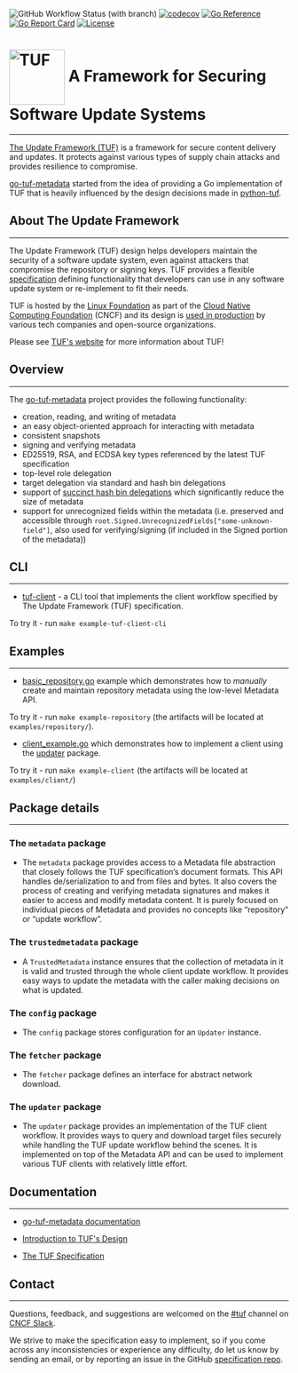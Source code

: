 ![GitHub Workflow Status (with branch)](https://img.shields.io/github/actions/workflow/status/rdimitrov/go-tuf-metadata/ci.yml?branch=main)
[![codecov](https://codecov.io/github/rdimitrov/go-tuf-metadata/branch/main/graph/badge.svg?token=2ZUA68ZL13)](https://codecov.io/github/rdimitrov/go-tuf-metadata)
[![Go Reference](https://pkg.go.dev/badge/github.com/rdimitrov/go-tuf-metadata.svg)](https://pkg.go.dev/github.com/rdimitrov/go-tuf-metadata)
[![Go Report Card](https://goreportcard.com/badge/github.com/rdimitrov/go-tuf-metadata)](https://goreportcard.com/report/github.com/rdimitrov/go-tuf-metadata)
[![License](https://img.shields.io/badge/License-BSD_2--Clause-orange.svg)](https://opensource.org/licenses/BSD-2-Clause)

# <img src="https://cdn.rawgit.com/theupdateframework/artwork/3a649fa6/tuf-logo.svg" height="100" valign="middle" alt="TUF"/> A Framework for Securing Software Update Systems

----------------------------
[The Update Framework (TUF)](https://theupdateframework.io/) is a framework for
secure content delivery and updates. It protects against various types of
supply chain attacks and provides resilience to compromise.

[go-tuf-metadata](https://github.com/rdimitrov/go-tuf-metadata) started from the idea of providing a Go implementation of TUF that is heavily influenced by the
design decisions made in [python-tuf](https://github.com/theupdateframework/python-tuf).

## About The Update Framework

----------------------------
The Update Framework (TUF) design helps developers maintain the security of a
software update system, even against attackers that compromise the repository
or signing keys.
TUF provides a flexible
[specification](https://github.com/theupdateframework/specification/blob/master/tuf-spec.md)
defining functionality that developers can use in any software update system or
re-implement to fit their needs.

TUF is hosted by the [Linux Foundation](https://www.linuxfoundation.org/) as
part of the [Cloud Native Computing Foundation](https://www.cncf.io/) (CNCF)
and its design is [used in production](https://theupdateframework.io/adoptions/)
by various tech companies and open-source organizations.

Please see [TUF's website](https://theupdateframework.com/) for more information about TUF!

## Overview

----------------------------

The [go-tuf-metadata](https://github.com/rdimitrov/go-tuf-metadata) project provides the following functionality:

* creation, reading, and writing of metadata
* an easy object-oriented approach for interacting with metadata
* consistent snapshots
* signing and verifying metadata
* ED25519, RSA, and ECDSA key types referenced by the latest TUF specification
* top-level role delegation
* target delegation via standard and hash bin delegations
* support of [succinct hash bin delegations](https://github.com/theupdateframework/taps/blob/master/tap15.md) which significantly reduce the size of metadata
* support for unrecognized fields within the metadata (i.e. preserved and accessible through `root.Signed.UnrecognizedFields["some-unknown-field"]`, also used for verifying/signing (if included in the Signed portion of the metadata))

## CLI

----------------------------

* [tuf-client](cli/tuf-client/) - a CLI tool that implements the client workflow specified by The Update Framework (TUF) specification. 

To try it - run `make example-tuf-client-cli`

## Examples

----------------------------

* [basic_repository.go](examples/repository/basic_repository.go) example which demonstrates how to *manually* create and
maintain repository metadata using the low-level Metadata API.

To try it - run `make example-repository` (the artifacts will be located at `examples/repository/`).

* [client_example.go](examples/client/client_example.go) which demonstrates how to implement a client using the [updater](metadata/updater/updater.go) package.

To try it - run `make example-client` (the artifacts will be located at `examples/client/`)

## Package details

----------------------------

### The `metadata` package

* The `metadata` package provides access to a Metadata file abstraction that closely
follows the TUF specification’s document formats. This API handles de/serialization
to and from files and bytes. It also covers the process of creating and verifying metadata
signatures and makes it easier to access and modify metadata content. It is purely
focused on individual pieces of Metadata and provides no concepts like “repository”
or “update workflow”.

### The `trustedmetadata` package

* A `TrustedMetadata` instance ensures that the collection of metadata in it is valid
and trusted through the whole client update workflow. It provides easy ways to update
the metadata with the caller making decisions on what is updated.

### The `config` package

* The `config` package stores configuration for an ``Updater`` instance.

### The `fetcher` package

* The `fetcher` package defines an interface for abstract network download.

### The `updater` package

* The `updater` package provides an implementation of the TUF client workflow.
It provides ways to query and download target files securely while handling the
TUF update workflow behind the scenes. It is implemented on top of the Metadata API
and can be used to implement various TUF clients with relatively little effort.

## Documentation

----------------------------

* [go-tuf-metadata documentation](https://pkg.go.dev/github.com/rdimitrov/go-tuf-metadata)

* [Introduction to TUF's Design](https://theupdateframework.io/overview/)

* [The TUF Specification](https://theupdateframework.github.io/specification/latest/)

## Contact

----------------------------

Questions, feedback, and suggestions are welcomed on the [#tuf](https://cloud-native.slack.com/archives/C8NMD3QJ3) channel on
[CNCF Slack](https://slack.cncf.io/).

We strive to make the specification easy to implement, so if you come across
any inconsistencies or experience any difficulty, do let us know by sending an
email, or by reporting an issue in the GitHub [specification
repo](https://github.com/theupdateframework/specification/issues).
